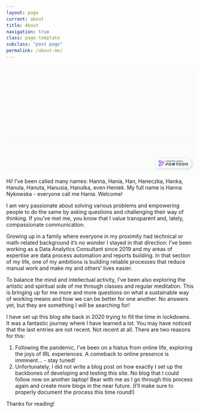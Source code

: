 ```yaml
---
layout: page
current: about
title: About
navigation: true
class: page-template
subclass: "post page"
permalink: /about-me/
---
```


![](/assets/images/hanykowska_genesis_fast.gif)

Hi! I’ve been called many names: Hanna, Hania, Han, Haneczka, Hanka, Hanula, Hanuta, Hanusia, Hanulka, even Heniek. My full name is Hanna Nykowska - everyone call me Hania. Welcome!

I am very passionate about solving various problems and empowering people to do the same by asking questions and challenging their way of thinking. If you’ve met me, you know that I value transparent and, lately, compassionate communication.

Growing up in a family where everyone in my proximity had technical or math-related background it’s no wonder I stayed in that direction:
I’ve been working as a Data Analytics Consultant since 2019 and my areas of expertise are data process automation and reports building. In that section of my life, one of my ambitions is building reliable processes that reduce manual work and make my and others’ lives easier. 

To balance the mind and intellectual activity, I’ve been also exploring the artistic and spiritual side of me through classes and regular meditation. This is bringing up for me more and more questions on what a sustainable way of working means and how we can be better for one another. No answers yet, but they are something I will be searching for!


I have set up this blog site back in 2020 trying to fill the time in lockdowns. It was a fantastic journey where I have learned a lot. You may have noticed that the last entries are not recent. Not recent at all. There are two reasons for this:
1. Following the pandemic, I’ve been on a hiatus from online life, exploring the joys of IRL experiences. A comeback to online presence is imminent… - stay tuned!
2. Unfortunately, I did not write a blog post on how exactly I set up the backbones of developing and testing this site. No blog that I could follow now on another laptop! Bear with me as I go through this process again and create more blogs in the near future. (I’ll make sure to properly document the process this time round!)


Thanks for reading!

